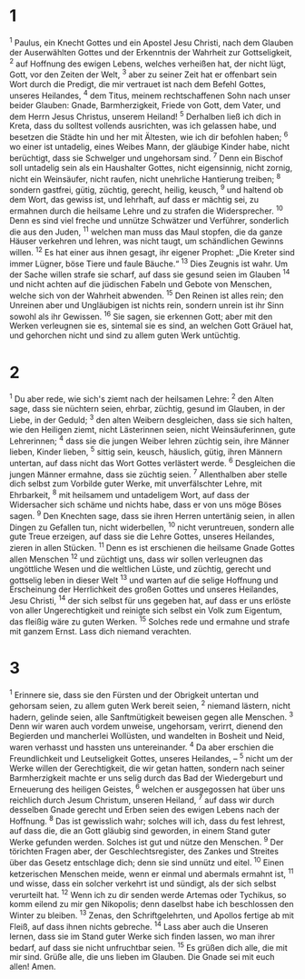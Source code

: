 # 1
<sup>1</sup> Paulus, ein Knecht Gottes und ein Apostel Jesu Christi, nach dem Glauben der Auserwählten Gottes und der Erkenntnis der Wahrheit zur Gottseligkeit, <sup>2</sup> auf Hoffnung des ewigen Lebens, welches verheißen hat, der nicht lügt, Gott, vor den Zeiten der Welt, <sup>3</sup> aber zu seiner Zeit hat er offenbart sein Wort durch die Predigt, die mir vertrauet ist nach dem Befehl Gottes, unseres Heilandes, <sup>4</sup> dem Titus, meinem rechtschaffenen Sohn nach unser beider Glauben: Gnade, Barmherzigkeit, Friede von Gott, dem Vater, und dem Herrn Jesus Christus, unserem Heiland! <sup>5</sup> Derhalben ließ ich dich in Kreta, dass du solltest vollends ausrichten, was ich gelassen habe, und besetzen die Städte hin und her mit Ältesten, wie ich dir befohlen haben; <sup>6</sup> wo einer ist untadelig, eines Weibes Mann, der gläubige Kinder habe, nicht berüchtigt, dass sie Schwelger und ungehorsam sind. <sup>7</sup> Denn ein Bischof soll untadelig sein als ein Haushalter Gottes, nicht eigensinnig, nicht zornig, nicht ein Weinsäufer, nicht raufen, nicht unehrliche Hantierung treiben; <sup>8</sup> sondern gastfrei, gütig, züchtig, gerecht, heilig, keusch, <sup>9</sup> und haltend ob dem Wort, das gewiss ist, und lehrhaft, auf dass er mächtig sei, zu ermahnen durch die heilsame Lehre und zu strafen die Widersprecher. <sup>10</sup> Denn es sind viel freche und unnütze Schwätzer und Verführer, sonderlich die aus den Juden, <sup>11</sup> welchen man muss das Maul stopfen, die da ganze Häuser verkehren und lehren, was nicht taugt, um schändlichen Gewinns willen. <sup>12</sup> Es hat einer aus ihnen gesagt, ihr eigener Prophet: „Die Kreter sind immer Lügner, böse Tiere und faule Bäuche.“ <sup>13</sup> Dies Zeugnis ist wahr. Um der Sache willen strafe sie scharf, auf dass sie gesund seien im Glauben <sup>14</sup> und nicht achten auf die jüdischen Fabeln und Gebote von Menschen, welche sich von der Wahrheit abwenden. <sup>15</sup> Den Reinen ist alles rein; den Unreinen aber und Ungläubigen ist nichts rein, sondern unrein ist ihr Sinn sowohl als ihr Gewissen. <sup>16</sup> Sie sagen, sie erkennen Gott; aber mit den Werken verleugnen sie es, sintemal sie es sind, an welchen Gott Gräuel hat, und gehorchen nicht und sind zu allem guten Werk untüchtig.
# 2
<sup>1</sup> Du aber rede, wie sich's ziemt nach der heilsamen Lehre: <sup>2</sup> den Alten sage, dass sie nüchtern seien, ehrbar, züchtig, gesund im Glauben, in der Liebe, in der Geduld; <sup>3</sup> den alten Weibern desgleichen, dass sie sich halten, wie den Heiligen ziemt, nicht Lästerinnen seien, nicht Weinsäuferinnen, gute Lehrerinnen; <sup>4</sup> dass sie die jungen Weiber lehren züchtig sein, ihre Männer lieben, Kinder lieben, <sup>5</sup> sittig sein, keusch, häuslich, gütig, ihren Männern untertan, auf dass nicht das Wort Gottes verlästert werde. <sup>6</sup> Desgleichen die jungen Männer ermahne, dass sie züchtig seien. <sup>7</sup> Allenthalben aber stelle dich selbst zum Vorbilde guter Werke, mit unverfälschter Lehre, mit Ehrbarkeit, <sup>8</sup> mit heilsamem und untadeligem Wort, auf dass der Widersacher sich schäme und nichts habe, dass er von uns möge Böses sagen. <sup>9</sup> Den Knechten sage, dass sie ihren Herren untertänig seien, in allen Dingen zu Gefallen tun, nicht widerbellen, <sup>10</sup> nicht veruntreuen, sondern alle gute Treue erzeigen, auf dass sie die Lehre Gottes, unseres Heilandes, zieren in allen Stücken. <sup>11</sup> Denn es ist erschienen die heilsame Gnade Gottes allen Menschen <sup>12</sup> und züchtigt uns, dass wir sollen verleugnen das ungöttliche Wesen und die weltlichen Lüste, und züchtig, gerecht und gottselig leben in dieser Welt <sup>13</sup> und warten auf die selige Hoffnung und Erscheinung der Herrlichkeit des großen Gottes und unseres Heilandes, Jesu Christi, <sup>14</sup> der sich selbst für uns gegeben hat, auf dass er uns erlöste von aller Ungerechtigkeit und reinigte sich selbst ein Volk zum Eigentum, das fleißig wäre zu guten Werken. <sup>15</sup> Solches rede und ermahne und strafe mit ganzem Ernst. Lass dich niemand verachten.
# 3
<sup>1</sup> Erinnere sie, dass sie den Fürsten und der Obrigkeit untertan und gehorsam seien, zu allem guten Werk bereit seien, <sup>2</sup> niemand lästern, nicht hadern, gelinde seien, alle Sanftmütigkeit beweisen gegen alle Menschen. <sup>3</sup> Denn wir waren auch vordem unweise, ungehorsam, verirrt, dienend den Begierden und mancherlei Wollüsten, und wandelten in Bosheit und Neid, waren verhasst und hassten uns untereinander. <sup>4</sup> Da aber erschien die Freundlichkeit und Leutseligkeit Gottes, unseres Heilandes, – <sup>5</sup> nicht um der Werke willen der Gerechtigkeit, die wir getan hatten, sondern nach seiner Barmherzigkeit machte er uns selig durch das Bad der Wiedergeburt und Erneuerung des heiligen Geistes, <sup>6</sup> welchen er ausgegossen hat über uns reichlich durch Jesum Christum, unseren Heiland, <sup>7</sup> auf dass wir durch desselben Gnade gerecht und Erben seien des ewigen Lebens nach der Hoffnung. <sup>8</sup> Das ist gewisslich wahr; solches will ich, dass du fest lehrest, auf dass die, die an Gott gläubig sind geworden, in einem Stand guter Werke gefunden werden. Solches ist gut und nütze den Menschen. <sup>9</sup> Der törichten Fragen aber, der Geschlechtsregister, des Zankes und Streites über das Gesetz entschlage dich; denn sie sind unnütz und eitel. <sup>10</sup> Einen ketzerischen Menschen meide, wenn er einmal und abermals ermahnt ist, <sup>11</sup> und wisse, dass ein solcher verkehrt ist und sündigt, als der sich selbst verurteilt hat. <sup>12</sup> Wenn ich zu dir senden werde Artemas oder Tychikus, so komm eilend zu mir gen Nikopolis; denn daselbst habe ich beschlossen den Winter zu bleiben. <sup>13</sup> Zenas, den Schriftgelehrten, und Apollos fertige ab mit Fleiß, auf dass ihnen nichts gebreche. <sup>14</sup> Lass aber auch die Unseren lernen, dass sie im Stand guter Werke sich finden lassen, wo man ihrer bedarf, auf dass sie nicht unfruchtbar seien. <sup>15</sup> Es grüßen dich alle, die mit mir sind. Grüße alle, die uns lieben im Glauben. Die Gnade sei mit euch allen! Amen.